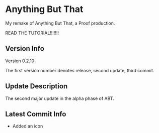 # Anything But That

My remake of Anything But That, a Proof production.

READ THE TUTORIAL!!!!!!!

## Version Info

Version 0.2.10

The first version number denotes release, second update, third commit.

## Update Description

The second major update in the alpha phase of ABT.

## Latest Commit Info

- Added an icon